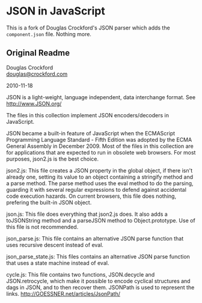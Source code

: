# JSON in JavaScript

This is a fork of Douglas Crockford's JSON parser which adds the `component.json`
file. Nothing more.

## Original Readme

Douglas Crockford  
douglas@crockford.com

2010-11-18


JSON is a light-weight, language independent, data interchange format.
See http://www.JSON.org/

The files in this collection implement JSON encoders/decoders in JavaScript.

JSON became a built-in feature of JavaScript when the ECMAScript Programming
Language Standard - Fifth Edition was adopted by the ECMA General Assembly
in December 2009. Most of the files in this collection are for applications
that are expected to run in obsolete web browsers. For most purposes, json2.js
is the best choice.


json2.js: This file creates a JSON property in the global object, if there
isn't already one, setting its value to an object containing a stringify
method and a parse method. The parse method uses the eval method to do the
parsing, guarding it with several regular expressions to defend against
accidental code execution hazards. On current browsers, this file does nothing,
prefering the built-in JSON object.

json.js: This file does everything that json2.js does. It also adds a
toJSONString method and a parseJSON method to Object.prototype. Use of this
file is not recommended.

json_parse.js: This file contains an alternative JSON parse function that
uses recursive descent instead of eval.

json_parse_state.js: This files contains an alternative JSON parse function that
uses a state machine instead of eval.

cycle.js: This file contains two functions, JSON.decycle and JSON.retrocycle,
which make it possible to encode cyclical structures and dags in JSON, and to
then recover them. JSONPath is used to represent the links.
http://GOESSNER.net/articles/JsonPath/

